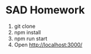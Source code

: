 # SAD Homework

1. git clone
2. npm install
3. npm run start
4. Open [http://localhost:3000/](http://localhost:3000/)